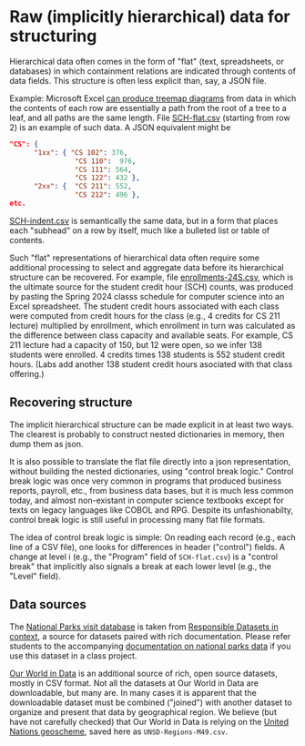# Raw (implicitly hierarchical) data for structuring

Hierarchical data often comes in the form of "flat" (text, 
spreadsheets, or databases) in which containment relations are 
indicated through contents of data fields. This structure is often 
less explicit than, say, a JSON file.  

Example:  Microsoft Excel 
[can produce treemap diagrams](
https://support.microsoft.com/en-us/office/create-a-treemap-chart-in-office-dfe86d28-a610-4ef5-9b30-362d5c624b68)
from data in which the contents of each row are essentially a path from the root 
of a tree to a leaf, and all paths are the same length.  File
[SCH-flat.csv](SCH-flat.csv) (starting from row 2) is an example
of such data.  A JSON equivalent might be
```json
"CS": {
      "1xx": { "CS 102": 376,
                "CS 110":  976,
                "CS 111": 564,
                "CS 122": 432 },
      "2xx": {  "CS 211": 552, 
                "CS 212": 496 }, 
etc.
```
[SCH-indent.csv](SCH-indent.csv) is semantically the same data, but
in a form that places each "subhead" on a row by itself, much like
a bulleted list or table of contents. 

Such "flat" representations of hierarchical data often require some 
additional processing to select and aggregate data before 
its hierarchical structure can be recovered.   For example, file
[enrollments-24S.csv](enrollments-24S.csv),
which is the ultimate source for the student credit hour (SCH) 
counts, was produced by pasting the Spring 2024 classs schedule for 
computer science into an Excel spreadsheet.  The student credit 
hours associated with each class were computed from credit hours for 
the class (e.g., 4 credits for CS 211 lecture) multiplied by 
enrollment, which enrollment in turn was calculated as the 
difference between class capacity and available seats.  For example, 
CS 211 lecture had a capacity of 150, but 12 were open, so we infer 
138 students were enrolled.  4 credits times 138 students is 552 
student credit hours. (Labs add another 138 student credit hours 
asociated with that class offering.)

## Recovering structure

The implicit hierarchical structure can be made explicit in at least 
two ways.  The clearest is probably to construct nested dictionaries 
in memory, then dump them as json.  

It is also possible to translate 
the flat file directly into a json representation, without building 
the nested dictionaries, using "control break logic."  Control break 
logic was once very common in programs that produced business 
reports, payroll, etc., from business data bases, but it is much 
less common today, and almost non-existant in computer science 
textbooks except for texts on legacy languages like COBOL and RPG.
Despite its unfashionabilty, control break logic is still useful in 
processing many flat file formats. 

The idea of control break logic is simple:  On reading each record 
(e.g., each line of a CSV file), one looks for differences in header 
("control") fields.  A change at level i (e.g., the "Program" field of
`SCH-flat.csv`) is a "control break" that implicitly also signals a 
break at each lower level (e.g., the "Level" field). 

## Data sources

The [National Parks visit database](
US-National-Parks_RecreationVisits_1979-2023.csv)
is taken from [Responsible Datasets in context](
https://www.responsible-datasets-in-context.com/), 
a source for datasets paired with rich documentation.
Please refer students to the accompanying
[documentation on national parks data](
https://www.responsible-datasets-in-context.com/posts/np-data/
) if you use this dataset in a class project.

[Our World in Data](https://ourworldindata.org/)
is an additional source of rich, open source datasets, mostly
in CSV format.  Not all the datasets at Our World in Data are
downloadable, but many are.  In many cases it is apparent that the
downloadable dataset must be combined ("joined") with another 
dataset to organize and present that data by geographical region.
We believe (but have not carefully checked) that Our World in Data 
is relying on the [United Nations geoscheme](
https://unstats.un.org/unsd/methodology/m49/overview/
), saved here as `UNSD-Regions-M49.csv`.



